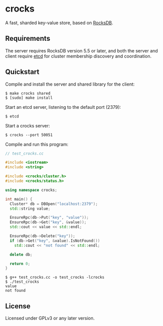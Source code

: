 # crocks

A fast, sharded key-value store, based on [RocksDB].

## Requirements

The server requires RocksDB version 5.5 or later, and both the server
and client require [etcd] for cluster membership discovery and
coordination.

## Quickstart

Compile and install the server and shared library for the client:

```
$ make crocks shared
$ [sudo] make install
```

Start an etcd server, listening to the default port (2379):

```
$ etcd
```

Start a crocks server:

```
$ crocks --port 50051
```

Compile and run this program:

```cpp
// test_crocks.cc

#include <iostream>
#include <string>

#include <crocks/cluster.h>
#include <crocks/status.h>

using namespace crocks;

int main() {
  Cluster* db = DBOpen("localhost:2379");
  std::string value;

  EnsureRpc(db->Put("key", "value"));
  EnsureRpc(db->Get("key", &value));
  std::cout << value << std::endl;

  EnsureRpc(db->Delete("key"));
  if (db->Get("key", &value).IsNotFound())
    std::cout << "not found" << std::endl;

  delete db;

  return 0;
}
```

```
$ g++ test_crocks.cc -o test_crocks -lcrocks
$ ./test_crocks
value
not found
```

## License

Licensed under GPLv3 or any later version.

[RocksDB]: http://www.rocksdb.org
[etcd]: https://coreos.com/etcd
